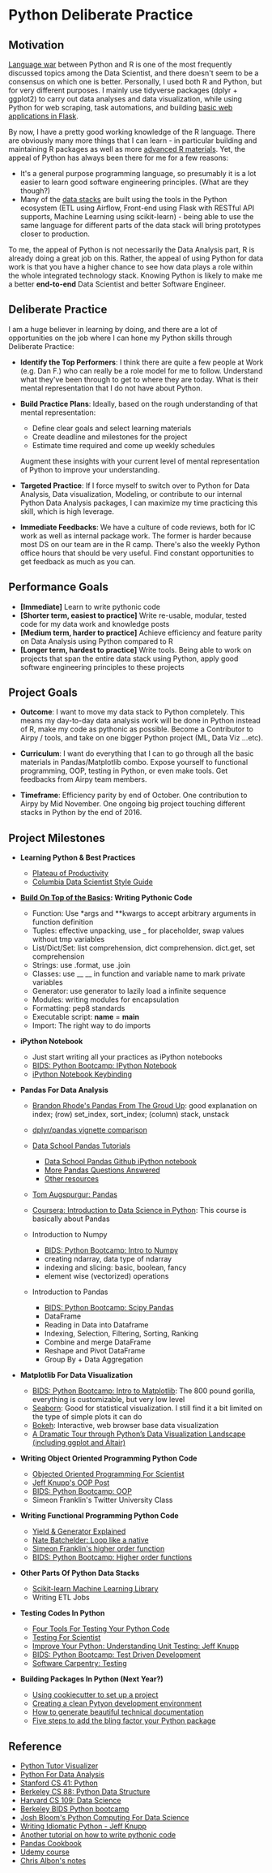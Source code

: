 # Python Deliberate Practice

## Motivation

[Language war] between Python and R is one of the most frequently discussed topics among the Data Scientist, and there doesn't seem to be a consensus on which one is better. Personally, I used both R and Python, but for very different purposes. I mainly use tidyverse packages (dplyr + ggplot2) to carry out data analyses and data visualization, while using Python for web scraping, task automations, and building [basic web applications in Flask]. 

By now, I have a pretty good working knowledge of the R language. There are obviously many more things that I can learn - in particular building and maintaining R packages as well as more [advanced R materials]. Yet, the appeal of Python has always been there for me for a few reasons: 

* It's a general purpose programming language, so presumably it is a lot easier to learn good software engineering principles. (What are they though?)
* Many of the [data stacks] are built using the tools in the Python ecosystem (ETL using Airflow, Front-end using Flask with RESTful API supports, Machine Learning using scikit-learn) - being able to use the same language for different parts of the data stack will bring prototypes closer to production.

To me, the appeal of Python is not necessarily the Data Analysis part, R is already doing a great job on this. Rather, the appeal of using Python for data work is that you have a higher chance to see how data plays a role within the whole integrated technology stack. Knowing Python is likely to make me a better **end-to-end** Data Scientist and better Software Engineer.

## Deliberate Practice

I am a huge believer in learning by doing, and there are a lot of opportunities on the job where I can hone my Python skills through Deliberate Practice:

* **Identify the Top Performers**: I think there are quite a few people at Work (e.g. Dan F.) who can really be a role model for me to follow. Understand what they've been through to get to where they are today. What is their mental representation that I do not have about Python.

* **Build Practice Plans**: Ideally, based on the rough understanding of that mental representation:

    * Define clear goals and select learning materials
    * Create deadline and milestones for the project
    * Estimate time required and come up weekly schedules

  Augment these insights with your current level of mental representation of Python to improve your understanding.

* **Targeted Practice**: If I force myself to switch over to Python for Data Analysis, Data visualization, Modeling, or contribute to our internal Python Data Analysis packages, I can maximize my time practicing this skill, which is high leverage.

* **Immediate Feedbacks**: We have a culture of code reviews, both for IC work as well as internal package work. The former is harder because most DS on our team are in the R camp. There's also the weekly Python office hours that should be very useful. Find constant opportunities to get feedback as much as you can.

## Performance Goals

* **[Immediate]** Learn to write pythonic code
* **[Shorter term, easiest to practice]** Write re-usable, modular, tested code for my data work and knowledge posts
* **[Medium term, harder to practice]** Achieve efficiency and feature parity on Data Analysis using Python compared to R
* **[Longer term, hardest to practice]** Write tools. Being able to work on projects that span the entire data stack using Python, apply good software engineering principles to these projects

## Project Goals

* **Outcome**: I want to move my data stack to Python completely. This means my day-to-day data analysis work will be done in Python instead of R, make my code as pythonic as possible. Become a Contributor to Airpy / tools, and take on one bigger Python project (ML, Data Viz ...etc).

* **Curriculum**: I want do everything that I can to go through all the basic materials in Pandas/Matplotlib combo. Expose yourself to functional programming, OOP, testing in Python, or even make tools. Get feedbacks from Airpy team members.

* **Timeframe**: Efficiency parity by end of October. One contribution to Airpy by Mid November. One ongoing big project touching different stacks in Python by the end of 2016.

## Project Milestones

* **Learning Python & Best Practices**
    * [Plateau of Productivity]
    * [Columbia Data Scientist Style Guide]

* **[Build On Top of the Basics]: Writing Pythonic Code**

    * Function: Use *args and **kwargs to accept arbitrary arguments in function definition
    * Tuples: effective unpacking, use _ for placeholder, swap values without tmp variables
    * List/Dict/Set: list comprehension, dict comprehension. dict.get, set comprehension
    * Strings: use .format, use .join
    * Classes: use __ __ in function and variable name to mark private variables
    * Generator: use generator to lazily load a infinite sequence
    * Modules: writing modules for encapsulation
    * Formatting: pep8 standards
    * Executable script: __name__ = __main__
    * Import: The right way to do imports

* **iPython Notebook**
    
    * Just start writing all your practices as iPython notebooks
    * [BIDS: Python Bootcamp: IPython Notebook]
    * [iPython Notebook Keybinding]

* **Pandas For Data Analysis**

    * [Brandon Rhode's Pandas From The Groud Up]: good explanation on index; (row) set_index, sort_index; (column) stack, unstack
    * [dplyr/pandas vignette comparison]
    * [Data School Pandas Tutorials]
        * [Data School Pandas Github iPython notebook]
        * [More Pandas Questions Answered]
        * [Other resources]
    * [Tom Augspurgur: Pandas]
    * [Coursera: Introduction to Data Science in Python]: This course is basically about Pandas

    * Introduction to Numpy
        * [BIDS: Python Bootcamp: Intro to Numpy]
        * creating ndarray, data type of ndarray
        * indexing and slicing: basic, boolean, fancy
        * element wise (vectorized) operations
    
    * Introduction to Pandas
        * [BIDS: Python Bootcamp: Scipy Pandas]
        * DataFrame
        * Reading in Data into Dataframe
        * Indexing, Selection, Filtering, Sorting, Ranking
        * Combine and merge DataFrame
        * Reshape and Pivot DataFrame
        * Group By + Data Aggregation

* **Matplotlib For Data Visualization**

    * [BIDS: Python Bootcamp: Intro to Matplotlib]: The 800 pound gorilla, everything is customizable, but very low level
    * [Seaborn]: Good for statistical visualization. I still find it a bit limited on the type of simple plots it can do
    * [Bokeh]: Interactive, web browser base data visualization
    * [A Dramatic Tour through Python’s Data Visualization Landscape (including ggplot and Altair)]

* **Writing Object Oriented Programming Python Code**
    
    * [Objected Oriented Programming For Scientist]
    * [Jeff Knupp's OOP Post]
    * [BIDS: Python Bootcamp: OOP]
    * Simeon Franklin's Twitter University Class

* **Writing Functional Programming Python Code**
    
    * [Yield & Generator Explained]
    * [Nate Batchelder: Loop like a native]
    * [Simeon Franklin's higher order function]
    * [BIDS: Python Bootcamp: Higher order functions]

* **Other Parts Of Python Data Stacks** 
    
    * [Scikit-learn Machine Learning Library]
    * Writing ETL Jobs

* **Testing Codes In Python**
    
    * [Four Tools For Testing Your Python Code]
    * [Testing For Scientist]
    * [Improve Your Python: Understanding Unit Testing: Jeff Knupp]
    * [BIDS: Python Bootcamp: Test Driven Development]
    * [Software Carpentry: Testing]

* **Building Packages In Python (Next Year?)**

    * [Using cookiecutter to set up a project]
    * [Creating a clean Pytyon development environment]
    * [How to generate beautiful technical documentation]
    * [Five steps to add the bling factor your Python package]


## Reference

* [Python Tutor Visualizer]
* [Python For Data Analysis]
* [Stanford CS 41: Python]
* [Berkeley CS 88: Python Data Structure]
* [Harvard CS 109: Data Science]
* [Berkeley BIDS Python bootcamp]
* [Josh Bloom's Python Computing For Data Science]
* [Writing Idiomatic Python - Jeff Knupp]
* [Another tutorial on how to write pythonic code]
* [Pandas Cookbook]
* [Udemy course]
* [Chris Albon's notes]

[Language war]:http://www.dataschool.io/python-or-r-for-data-science/
[advanced R materials]:http://adv-r.had.co.nz/
[basic web applications in Flask]:https://github.com/robert8138/flask-google-calendar-api-project
[data stacks]:https://lab.getbase.com/productive-data-science-python/

[Plateau of Productivity]:http://pbpython.com/plateau-of-productivity.html
[Columbia Data Scientist Style Guide]:http://columbia-applied-data-science.github.io/pages/lowclass-python-style-guide.html
[Build On Top of the Basics]:http://stackoverflow.com/questions/2573135/python-progression-path-from-apprentice-to-guru

[iPython Notebook Keybinding]:https://www.webucator.com/blog/wp-content/uploads/2015/07/IPython-Notebook-Shortcuts.pdf
[BIDS: Python Bootcamp: IPython Notebook]:https://www.youtube.com/watch?v=HrylK8I1ALs&index=3&list=PLKW2Azk23ZtSeBcvJi0JnL7PapedOvwz9

[Nate Batchelder: Loop like a native]:https://www.youtube.com/watch?time_continue=14&v=EnSu9hHGq5o
[Yield & Generator Explained]:https://jeffknupp.com/blog/2013/04/07/improve-your-python-yield-and-generators-explained/
[Simeon Franklin's higher order function]:http://simeonfranklin.com/blog/2013/jun/17/higher-order-functions-python/
[BIDS: Python Bootcamp: Higher order functions]:https://www.youtube.com/watch?v=ob797BA49ZQ

[Brandon Rhode's Pandas From The Groud Up]:https://www.youtube.com/watch?v=5JnMutdy6Fw
[dplyr/pandas vignette comparison]:http://nbviewer.jupyter.org/gist/TomAugspurger/6e052140eaa5fdb6e8c0
[Data School Pandas Tutorials]:http://www.dataschool.io/easier-data-analysis-with-pandas/
[Data School Pandas Github iPython notebook]:https://github.com/justmarkham/pandas-videos
[More Pandas Questions Answered]:https://www.youtube.com/watch?v=CWRKgBtZN18&list=PL5-da3qGB5ICCsgW1MxlZ0Hq8LL5U3u9y&index=31
[Other resources]:http://www.dataschool.io/best-python-pandas-resources/
[Tom Augspurgur: Pandas]:https://www.youtube.com/watch?v=otCriSKVV_8
[BIDS: Python Bootcamp: Intro to Numpy]:https://www.youtube.com/watch?v=PDOsOcG0m-Q
[BIDS: Python Bootcamp: Scipy Pandas]:https://www.youtube.com/watch?v=bgIZAeNpL1U
[Coursera: Introduction to Data Science in Python]:https://www.coursera.org/learn/python-data-analysis/home/welcome

[BIDS: Python Bootcamp: Intro to Matplotlib]:https://www.youtube.com/watch?v=j5P822TSCKs
[Seaborn]:https://stanford.edu/~mwaskom/software/seaborn/
[Bokeh]:http://bokeh.pydata.org/en/latest/
[A Dramatic Tour through Python’s Data Visualization Landscape (including ggplot and Altair)]:https://dansaber.wordpress.com/2016/10/02/a-dramatic-tour-through-pythons-data-visualization-landscape-including-ggplot-and-altair/

[Objected Oriented Programming For Scientist]:http://tjelvarolsson.com/blog/object-oriented-programming-for-scientists/
[Jeff Knupp's OOP Post]:https://jeffknupp.com/blog/2014/06/18/improve-your-python-python-classes-and-object-oriented-programming/
[BIDS: Python Bootcamp: OOP]:https://www.youtube.com/watch?v=HQ0q6oMpOEs

[Scikit-learn Machine Learning Library]:http://www.dataschool.io/machine-learning-with-scikit-learn/

[Software Carpentry: Testing]:http://katyhuff.github.io/python-testing/
[BIDS: Python Bootcamp: Test Driven Development]:https://www.youtube.com/watch?v=hrj8Wo34nvw
[Four Tools For Testing Your Python Code]:http://tjelvarolsson.com/blog/four-tools-for-testing-your-python-code/
[Improve Your Python: Understanding Unit Testing: Jeff Knupp]:https://jeffknupp.com/blog/2013/12/09/improve-your-python-understanding-unit-testing/
[Testing For Scientist]:http://tjelvarolsson.com/blog/test-driven-develpment-for-scientists/
[Automation And Make]:http://swcarpentry.github.io/make-novice/

[Using cookiecutter to set up a project]:http://tjelvarolsson.com/blog/using-cookiecutter-a-passive-code-generator/
[Creating a clean Pytyon development environment]:http://tjelvarolsson.com/blog/begginers-guide-creating-clean-python-development-environments/
[How to generate beautiful technical documentation]:http://tjelvarolsson.com/blog/how-to-generate-beautiful-technical-documentation/
[Five steps to add the bling factor your Python package]:http://tjelvarolsson.com/blog/five-steps-to-add-the-bling-factor-to-your-python-package/


[Python Tutor Visualizer]:http://www.pythontutor.com/visualize.html#mode=edit
[Python For Data Analysis]:http://www3.canisius.edu/~yany/python/Python4DataAnalysis.pdf
[Stanford CS 41: Python]:http://stanfordpython.com/
[Berkeley CS 88: Python Data Structure]:http://cs88-website.github.io/
[Harvard CS 109: Data Science]:http://cs109.github.io/2015/
[Berkeley BIDS Python bootcamp]:https://bids.berkeley.edu/news/python-boot-camp-fall-2016-training-videos-available-online
[Josh Bloom's Python Computing For Data Science]:https://github.com/profjsb/python-seminar
[Writing Idiomatic Python - Jeff Knupp]:http://share.sm3.su/writing_idiomatic_python_3.pdf
[Another tutorial on how to write pythonic code]:http://safehammad.com/downloads/python-idioms-2014-01-16.pdf
[Pandas Cookbook]:http://pandas.pydata.org/pandas-docs/stable/cookbook.html
[Udemy course]:https://www.udemy.com/learning-python-for-data-analysis-and-visualization/?ccManual=&couponCode=DEAL19
[Chris Albon's notes]:http://chrisalbon.com/